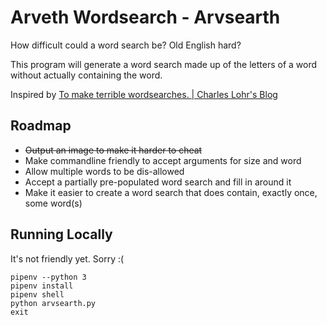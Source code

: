 # Arveth Wordsearch - Arvsearth

How difficult could a word search be? Old English hard?

This program will generate a word search made up of the letters of a word without actually containing the word.

Inspired by [To make terrible wordsearches. | Charles Lohr's Blog](http://cnlohr.blogspot.com/2014/02/to-make-terrible-wordsearches.html)

## Roadmap

* ~~Output an image to make it harder to cheat~~
* Make commandline friendly to accept arguments for size and word
* Allow multiple words to be dis-allowed
* Accept a partially pre-populated word search and fill in around it
* Make it easier to create a word search that does contain, exactly once, some word(s)

## Running Locally

It's not friendly yet. Sorry :(

```commandline
pipenv --python 3
pipenv install
pipenv shell
python arvsearth.py
exit
```
